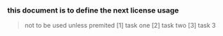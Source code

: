 ### this document is to define the next license usage

> not to be used unless premited 
[1] task one
[2] task two
[3] task 3 
